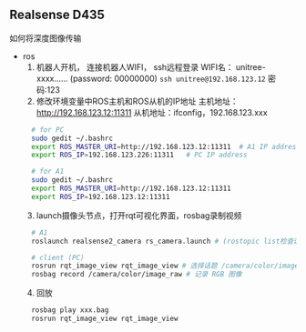 ## Realsense D435

如何将深度图像传输

- ros
  1. 机器人开机， 连接机器人WIFI， ssh远程登录
    WIFI名： unitree-xxxx...... (password: 00000000)
    `ssh unitree@192.168.123.12`
    密码:123
  2. 修改环境变量中ROS主机和ROS从机的IP地址
    主机地址：http://192.168.123.12:11311
    从机地址：ifconfig，192.168.123.xxx
    ```bash
      # for PC
      sudo gedit ~/.bashrc
      export ROS_MASTER_URI=http://192.168.123.12:11311  # A1 IP address
      export ROS_IP=192.168.123.226:11311	# PC IP address

      # for A1
      sudo gedit ~/.bashrc
      export ROS_MASTER_URI=http://192.168.123.12:11311
      export ROS_IP=192.168.123.12:11311
    ```
  3. launch摄像头节点，打开rqt可视化界面，rosbag录制视频
    ```bash
      # A1
      roslaunch realsense2_camera rs_camera.launch # (rostopic list检查话题是否成功建立)

      # client (PC)
      rosrun rqt_image_view rqt_image_view # 选择话题 /camera/color/image_raw
      rosbag record /camera/color/image_raw # 记录 RGB 图像
    ```
  4. 回放
    ```bash
      rosbag play xxx.bag
      rosrun rqt_image_view rqt_image_view
    ```

